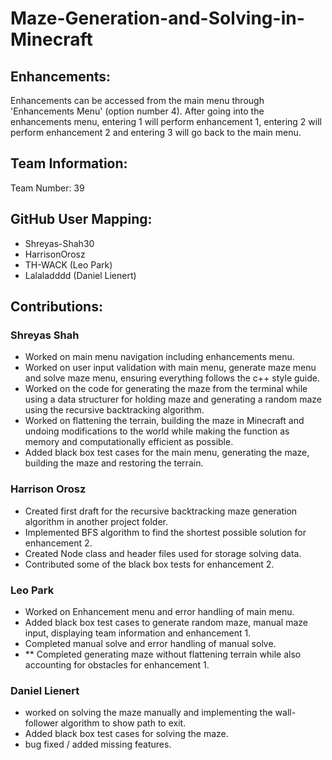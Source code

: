 # Maze-Generation-and-Solving-in-Minecraft

## Enhancements: ##
Enhancements can be accessed from the main menu through 'Enhancements Menu' (option number 4). After going into the enhancements menu, entering 1 will perform enhancement 1, entering 2 will perform enhancement 2 and entering 3 will go back to the main menu. 

## Team Information: ##
Team Number: 39

## GitHub User Mapping: ##
- Shreyas-Shah30
- HarrisonOrosz
- TH-WACK (Leo Park)
- Lalaladddd (Daniel Lienert)

## Contributions: ##
### Shreyas Shah ### 
- Worked on main menu navigation including enhancements menu.
- Worked on user input validation with main menu, generate maze menu and solve maze menu, ensuring everything follows the c++ style guide. 
- Worked on the code for generating the maze from the terminal while using a data structurer for holding maze and generating a random maze using the recursive backtracking algorithm.
- Worked on flattening the terrain, building the maze in Minecraft and undoing modifications to the world while making the function as memory and computationally efficient as possible.
- Added black box test cases for the main menu, generating the maze, building the maze and restoring the terrain. 

### Harrison Orosz ###
- Created first draft for the recursive backtracking maze generation algorithm in another project folder.
- Implemented BFS algorithm to find the shortest possible solution for enhancement 2.
- Created Node class and header files used for storage solving data.
- Contributed some of the black box tests for enhancement 2.

### Leo Park ###
- Worked on Enhancement menu and error handling of main menu.
- Added black box test cases to generate random maze, manual maze input, displaying team information and enhancement 1.
- Completed manual solve and error handling of manual solve.
- ** Completed generating maze without flattening terrain while also accounting for obstacles for enhancement 1.

### Daniel Lienert ###
- worked on solving the maze manually and implementing the wall-follower algorithm to show path to exit.
- Added black box test cases for solving the maze.
- bug fixed / added missing features.
